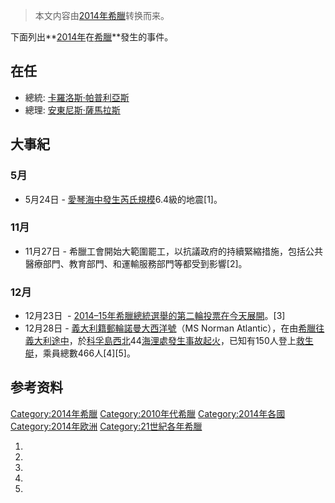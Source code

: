 > 本文内容由[2014年希臘](https://zh.wikipedia.org/wiki/2014年希臘)转换而来。


下面列出**[2014年](../Page/2014年.md "wikilink")在[希臘](../Page/希腊.md "wikilink")**發生的事件。

## 在任

  - 總統: [卡羅洛斯·帕普利亞斯](../Page/卡罗洛斯·帕普利亚斯.md "wikilink")
  - 總理: [安東尼斯·薩馬拉斯](../Page/安东尼斯·萨马拉斯.md "wikilink")

## 大事紀

### 5月

  - 5月24日 - [愛琴海中發生芮氏規模](https://zh.wikipedia.org/wiki/愛琴海 "wikilink")6.4級的地震\[1\]。

### 11月

  - 11月27日 - 希臘工會開始大範圍罷工，以抗議政府的持續緊縮措施，包括公共醫療部門、教育部門、和運輸服務部門等都受到影響\[2\]。

### 12月

  - 12月23日  - [2014–15年希臘總統選舉的第二輪投票在今天展開](../Page/2014–15年希腊总统选举.md "wikilink")。\[3\]
  - 12月28日 - [義大利籍](https://zh.wikipedia.org/wiki/義大利 "wikilink")[郵輪](https://zh.wikipedia.org/wiki/郵輪 "wikilink")[諾曼大西洋號](https://zh.wikipedia.org/wiki/諾曼大西洋號 "wikilink")（MS Norman Atlantic），在由[希臘往義大利途中](https://zh.wikipedia.org/wiki/希臘 "wikilink")，於[科孚島西北](https://zh.wikipedia.org/wiki/科孚島 "wikilink")44[海浬處發生事故起火](https://zh.wikipedia.org/wiki/海浬 "wikilink")，已知有150人登上[救生艇](https://zh.wikipedia.org/wiki/救生艇 "wikilink")，乘員總數466人\[4\]\[5\]。

## 参考资料

[Category:2014年希臘](https://zh.wikipedia.org/wiki/Category:2014年希臘 "wikilink") [Category:2010年代希臘](https://zh.wikipedia.org/wiki/Category:2010年代希臘 "wikilink") [Category:2014年各國](https://zh.wikipedia.org/wiki/Category:2014年各國 "wikilink") [Category:2014年欧洲](https://zh.wikipedia.org/wiki/Category:2014年欧洲 "wikilink") [Category:21世紀各年希臘](https://zh.wikipedia.org/wiki/Category:21世紀各年希臘 "wikilink")

1.
2.
3.
4.
5.